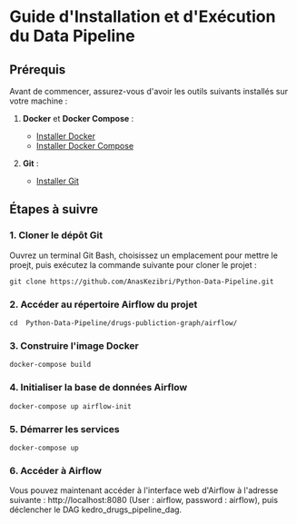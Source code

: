 # Guide d'Installation et d'Exécution du Data Pipeline

## Prérequis

Avant de commencer, assurez-vous d'avoir les outils suivants installés sur votre machine :

1. **Docker** et **Docker Compose** :
   - [Installer Docker](https://docs.docker.com/get-docker/)
   - [Installer Docker Compose](https://docs.docker.com/compose/install/)

2. **Git** :
   - [Installer Git](https://git-scm.com/book/en/v2/Getting-Started-Installing-Git)

## Étapes à suivre

### 1. Cloner le dépôt Git
Ouvrez un terminal Git Bash, choisissez un emplacement pour mettre le proejt, puis exécutez la commande suivante pour cloner le projet :
```
git clone https://github.com/AnasKezibri/Python-Data-Pipeline.git
```

### 2. Accéder au répertoire Airflow du projet
```
cd  Python-Data-Pipeline/drugs-publiction-graph/airflow/
```

### 3. Construire l'image Docker
```
docker-compose build
```

### 4. Initialiser la base de données Airflow
```
docker-compose up airflow-init
```

### 5. Démarrer les services
```
docker-compose up
```

### 6. Accéder à Airflow
Vous pouvez maintenant accéder à l'interface web d'Airflow à l'adresse suivante : http://localhost:8080 (User : airflow, password : airflow), puis déclencher le DAG kedro_drugs_pipeline_dag.






